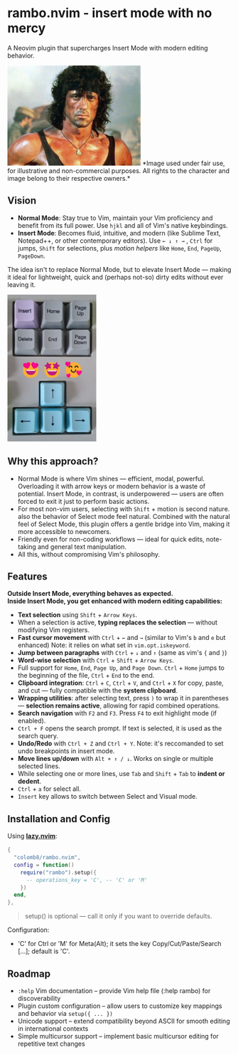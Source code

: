 # rambo.nvim - insert mode with no mercy

A Neovim plugin that supercharges Insert Mode with modern editing behavior.

<img src="media/Rambo-1200x900.jpg" alt="insert mode with no mercy" width="300"/>
*Image used under fair use, for illustrative and non-commercial purposes. All rights to the character and image belong to their respective owners.*

## Vision

- **Normal Mode**: Stay true to Vim, maintain your Vim proficiency and benefit from its full power. Use `hjkl` and all of Vim's native keybindings.
- **Insert Mode**: Becomes fluid, intuitive, and modern (like Sublime Text, Notepad++, or other contemporary editors). Use `← ↓ ↑ →` , `Ctrl` for jumps, `Shift` for selections, plus *motion helpers* like `Home`, `End`, `PageUp`, `PageDown`.

The idea isn't to replace Normal Mode, but to elevate Insert Mode — making it ideal for lightweight, quick and (perhaps not-so) dirty edits without ever leaving it.

<img src="media/lovethesekeys.jpg" alt="Love these keys..." width="200"/>

## Why this approach?

- Normal Mode is where Vim shines — efficient, modal, powerful. Overloading it with arrow keys or modern behavior is a waste of potential. Insert Mode, in contrast, is underpowered — users are often forced to exit it just to perform basic actions.
- For most non-vim users, selecting with `Shift` + motion is second nature. also the behavior of Select mode feel natural. Combined with the natural feel of Select Mode, this plugin offers a gentle bridge into Vim, making it more accessible to newcomers.
- Friendly even for non-coding workflows — ideal for quick edits, note-taking and general text manipulation.
- All this, without compromising Vim's philosophy.

## Features

**Outside Insert Mode, everything behaves as expected.**  
**Inside Insert Mode, you get enhanced with modern editing capabilities:**

- **Text selection** using `Shift` + `Arrow Keys`.
- When a selection is active, **typing replaces the selection** — without modifying Vim registers.
- **Fast cursor movement** with `Ctrl` + `←` and `→` (similar to Vim's `b` and `e` but enhanced) Note: it relies on what set in `vim.opt.iskeyword`.
- **Jump between paragraphs** with `Ctrl` + `↓` and `↑` (same as vim's `{` and `}`)
- **Word-wise selection** with `Ctrl` + `Shift` + `Arrow Keys`.
- Full support for `Home`, `End`, `Page Up`, and `Page Down`.
  `Ctrl` + `Home` jumps to the beginning of the file, `Ctrl` + `End` to the end.
- **Clipboard integration**: `Ctrl` + `C`, `Ctrl` + `V`, and `Ctrl` + `X` for copy, paste, and cut — fully compatible with the **system clipboard**.
- **Wrapping utilities**: after selecting text, press `)` to wrap it in parentheses — **selection remains active**, allowing for rapid combined operations.
- **Search navigation** with `F2` and `F3`. Press `F4` to exit highlight mode (if enabled).
- `Ctrl + F` opens the search prompt. If text is selected, it is used as the search query.
- **Undo/Redo** with `Ctrl + Z` and `Ctrl + Y`. Note: it's reccomanded to set undo breakpoints in insert mode.
- **Move lines up/down** with `Alt + ↑ / ↓`. Works on single or multiple selected lines.
- While selecting one or more lines, use `Tab` and `Shift` + `Tab` to **indent or dedent**.
- `Ctrl` + `a` for select all.
- `Insert` key allows to switch between Select and Visual mode.

## Installation and Config

Using [**lazy.nvim**](https://github.com/folke/lazy.nvim):

```lua
{
  "colomb8/rambo.nvim",
  config = function()
    require("rambo").setup({
      -- operations_key = 'C', -- 'C' or 'M'
    })
  end,
},
```
>setup() is optional — call it only if you want to override defaults.

Configuration:
- 'C' for Ctrl or 'M' for Meta(Alt); it sets the key Copy/Cut/Paste/Search [...]; default is 'C'.


## Roadmap

- `:help` Vim documentation – provide Vim help file (:help rambo) for discoverability
- Plugin custom configuration – allow users to customize key mappings and behavior via `setup({ ... })`
- Unicode support – extend compatibility beyond ASCII for smooth editing in international contexts
- Simple multicursor support – implement basic multicursor editing for repetitive text changes
